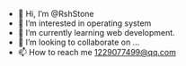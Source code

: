 - 👋 Hi, I’m @RshStone
- 👀 I’m interested in operating system
- 🌱 I’m currently learning web development.
- 💞️ I’m looking to collaborate on ...
- 📫 How to reach me 1229077499@qq.com

<!---
RshStone/RshStone is a ✨ special ✨ repository because its `README.md` (this file) appears on your GitHub profile.
You can click the Preview link to take a look at your changes.
--->
